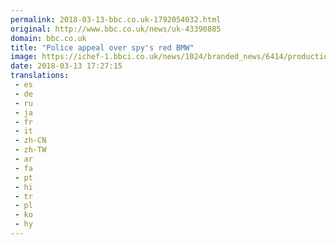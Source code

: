 ```yaml
---
permalink: 2018-03-13-bbc.co.uk-1792054032.html
original: http://www.bbc.co.uk/news/uk-43390885
domain: bbc.co.uk
title: "Police appeal over spy's red BMW"
image: https://ichef-1.bbci.co.uk/news/1024/branded_news/6414/production/_100402652_bmw.jpg
date: 2018-03-13 17:27:15
translations: 
 - es
 - de
 - ru
 - ja
 - fr
 - it
 - zh-CN
 - zh-TW
 - ar
 - fa
 - pt
 - hi
 - tr
 - pl
 - ko
 - hy
---
```


